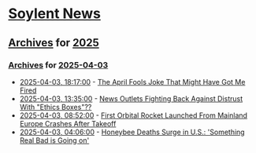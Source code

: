 # [Soylent News](../../../README.md)

## [Archives](../../index.md) for [2025](../index.md)

### [Archives](../../index.md) for [2025-04-03](index.md)

* [2025-04-03, 18:17:00](https://soylentnews.org/article.pl?sid=25/04/02/038211&from=rss) - [The April Fools Joke That Might Have Got Me Fired](https://soylentnews.org/article.pl?sid=25/04/02/038211&from=rss)
* [2025-04-03, 13:35:00](https://soylentnews.org/article.pl?sid=25/04/02/036222&from=rss) - [News Outlets Fighting Back Against Distrust With \"Ethics Boxes\"??](https://soylentnews.org/article.pl?sid=25/04/02/036222&from=rss)
* [2025-04-03, 08:52:00](https://soylentnews.org/article.pl?sid=25/04/02/034207&from=rss) - [First Orbital Rocket Launched From Mainland Europe Crashes After Takeoff](https://soylentnews.org/article.pl?sid=25/04/02/034207&from=rss)
* [2025-04-03, 04:06:00](https://soylentnews.org/article.pl?sid=25/04/01/1135252&from=rss) - [Honeybee Deaths Surge in U.S.: 'Something Real Bad is Going on'](https://soylentnews.org/article.pl?sid=25/04/01/1135252&from=rss)
